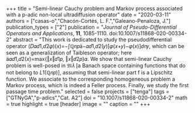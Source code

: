 +++
title = "Semi-linear Cauchy problem and Markov process associated with a p-adic non-local ultradiffusion operator"
date = "2020-03-11"
authors = ["casas-o","Chacón-Cortés, L. F.","Galeano-Penaloza, J."]
publication_types = ["2"]
publication = "*Journal of Pseudo-Differential Operators and Applications*,  **11**, 1085-1110. doi:10.1007/s11868-020-00334-2"
abstract = "This work is dedicated to study the pseudodifferential operator (𝐷𝛼𝑑1,𝑑2𝜑)(𝑥)=−∫ℚ𝑛𝑝−𝛼𝑑1,𝑑2(𝑦)[𝜑(𝑥+𝑦)−𝜑(𝑥)]𝑑𝑛𝑦, which can be seen as a generalization of Taibleson operator; here 𝛼𝑑1,𝑑2(𝑥)=max{‖𝑥‖𝑑1𝑝, ‖𝑥‖𝑑2𝑝}𝛼. We show that semi-linear Cauchy problem is well-posed in 𝔐𝜆 [a Banach space containing functions that do not belong to 𝐿1(ℚ𝑛𝑝)], assuming that semi-linear part f is a Lipschitz function. We associate to the corresponding homogeneous problem a Markov process, which is indeed a Feller process. Finally, we study the first passage time problem."
selected = false
projects = ["tenga"]
tags = ["GTNyGA","p-adics","Cat. A2"]
doi = "10.1007/s11868-020-00334-2"
math = true
highlight = true
[header]
image = ""
caption = ""
+++
